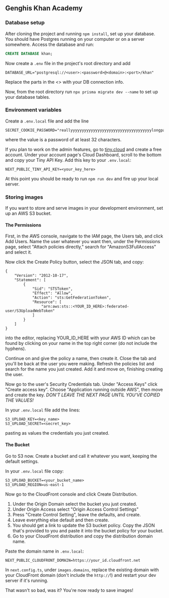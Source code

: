 ## Genghis Khan Academy
### Database setup
After cloning the project and running `npm install`, set up your database. You should have Postgres running on your computer or on a server somewhere. Access the database and run:
```sql
CREATE DATABASE khan;
```
Now create a `.env` file in the project's root directory and add

```
DATABASE_URL="postgresql://<user>:<password>@<domain>:<port>/khan"
```
Replace the parts in the <> with your DB connection info.

Now, from the root directory run `npx prisma migrate dev --name` to set up your database tables.

### Environment variables

Create a `.env.local` file and add the line
```
SECRET_COOKIE_PASSWORD="reallyyyyyyyyyyyyyyyyyyyyyyyyyyyyyyyyyyyylongpassword"
```
where the value is a password of at least 32 characters.

If you plan to work on the admin features, go to [tiny.cloud](tiny.cloud) and create a free account. Under your account page's Cloud Dashboard, scroll to the bottom and copy your Tiny API Key. Add this key to your `.env.local`:

```
NEXT_PUBLIC_TINY_API_KEY=<your_key_here>
```

At this point you should be ready to run `npm run dev` and fire up your local server. 

### Storing images
If you want to store and serve images in your development environment, set up an AWS S3 bucket. 

#### The Permissions

First, in the AWS console, navigate to the IAM page, the Users tab, and click Add Users. Name the user whatever you want then, under the Permissions page, select "Attach policies directly," search for "AmazonS3FullAccess" and select it.

Now click the Create Policy button, select the JSON tab, and copy:

```
{
    "Version": "2012-10-17",
    "Statement": [
        {
            "Sid": "STSToken",
            "Effect": "Allow",
            "Action": "sts:GetFederationToken",
            "Resource": [
                "arn:aws:sts::<YOUR_ID_HERE>:federated-user/S3UploadWebToken"
            ]
        }
    ]
}
```
into the editor, replacing YOUR_ID_HERE with your AWS ID which can be found by clicking on your name in the top right corner (do not include the hyphens).

Continue on and give the policy a name, then create it. Close the tab and you'll be back at the user you were making. Refresh the policies list and search for the name you just created. Add it and move on, finishing creating the user.

Now go to the user's Security Credentials tab. Under "Access Keys" click "Create access key". Choose "Application running outside AWS", then move and create the key. *DON'T LEAVE THE NEXT PAGE UNTIL YOU'VE COPIED THE VALUES!*

In your `.env.local` file add the lines:

```
S3_UPLOAD_KEY=<key_name>
S3_UPLOAD_SECRET=<secret_key>
```
pasting as values the credentials you just created. 

#### The Bucket
Go to S3 now. Create a bucket and call it whatever you want, keeping the default settings. 

In your `.env.local` file copy:

```
S3_UPLOAD_BUCKET=<your_bucket_name>
S3_UPLOAD_REGION=us-east-1
```

Now go to the CloudFront console and click Create Distribution. 

1. Under the Origin Domain select the bucket you just created. 
2. Under Origin Access select "Origin Access Control Settings"
3. Press "Create Control Setting", leave the defaults, and create.
4. Leave everything else default and then create.
5. You should get a link to update the S3 bucket policy. Copy the JSON that's provided to you and paste it into the bucket policy for your bucket.
6. Go to your CloudFront distribution and copy the distribution domain name.

Paste the domain name in `.env.local`:
```
NEXT_PUBLIC_CLOUDFRONT_DOMAIN=https://your_id.cloudfront.net
```

In `next.config.ts`, under `images.domains`, replace the existing domain with your CloudFront domain (don't include the `http://`!) and restart your dev server if it's running.

That wasn't so bad, was it? You're now ready to save images!